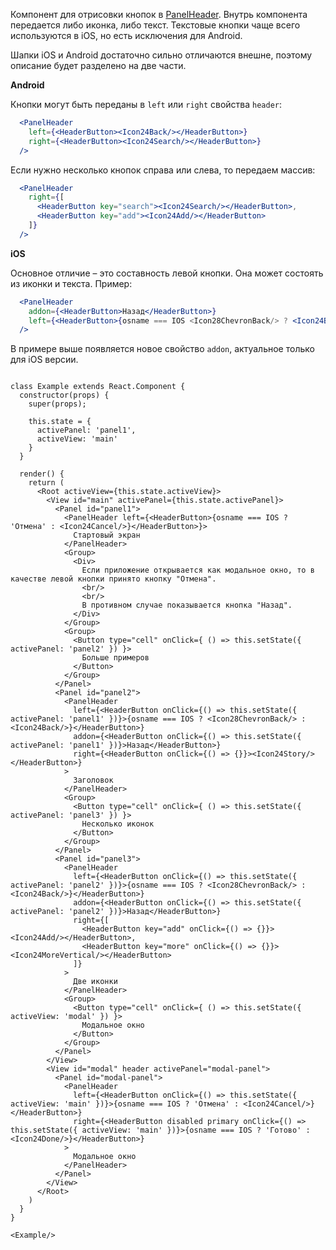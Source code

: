 Компонент для отрисовки кнопок в [PanelHeader](#panelheader). Внутрь компонента передается либо иконка, либо текст. Текстовые кнопки
чаще всего используются в iOS, но есть исключения для Android.

Шапки iOS и Android достаточно сильно отличаются внешне, поэтому описание будет разделено на две части.

**Android**

Кнопки могут быть переданы в `left` или `right` свойства `header`:

```jsx static
  <PanelHeader
    left={<HeaderButton><Icon24Back/></HeaderButton>}
    right={<HeaderButton><Icon24Search/></HeaderButton>}
  />
```

Если нужно несколько кнопок справа или слева, то передаем массив:

```jsx static
  <PanelHeader
    right={[
      <HeaderButton key="search"><Icon24Search/></HeaderButton>,
      <HeaderButton key="add"><Icon24Add/></HeaderButton>
    ]}
  />
```

**iOS**

Основное отличие – это составность левой кнопки. Она может состоять из иконки и текста. Пример:

```jsx static
  <PanelHeader
    addon={<HeaderButton>Назад</HeaderButton>}
    left={<HeaderButton>{osname === IOS <Icon28ChevronBack/> ? <Icon24Back/>}</HeaderButton>}
  />
```

В примере выше появляется новое свойство `addon`, актуальное только для iOS версии.

```

class Example extends React.Component {
  constructor(props) {
    super(props);

    this.state = {
      activePanel: 'panel1',
      activeView: 'main'
    }
  }

  render() {
    return (
      <Root activeView={this.state.activeView}>
        <View id="main" activePanel={this.state.activePanel}>
          <Panel id="panel1">
            <PanelHeader left={<HeaderButton>{osname === IOS ? 'Отмена' : <Icon24Cancel/>}</HeaderButton>}>
              Стартовый экран
            </PanelHeader>
            <Group>
              <Div>
                Если приложение открывается как модальное окно, то в качестве левой кнопки принято кнопку "Отмена".
                <br/>
                <br/>
                В противном случае показывается кнопка "Назад".
              </Div>
            </Group>
            <Group>
              <Button type="cell" onClick={ () => this.setState({ activePanel: 'panel2' }) }>
                Больше примеров
              </Button>
            </Group>
          </Panel>
          <Panel id="panel2">
            <PanelHeader
              left={<HeaderButton onClick={() => this.setState({ activePanel: 'panel1' })}>{osname === IOS ? <Icon28ChevronBack/> : <Icon24Back/>}</HeaderButton>}
              addon={<HeaderButton onClick={() => this.setState({ activePanel: 'panel1' })}>Назад</HeaderButton>}
              right={<HeaderButton onClick={() => {}}><Icon24Story/></HeaderButton>}
            >
              Заголовок
            </PanelHeader>
            <Group>
              <Button type="cell" onClick={ () => this.setState({ activePanel: 'panel3' }) }>
                Несколько иконок
              </Button>
            </Group>
          </Panel>
          <Panel id="panel3">
            <PanelHeader
              left={<HeaderButton onClick={() => this.setState({ activePanel: 'panel2' })}>{osname === IOS ? <Icon28ChevronBack/> : <Icon24Back/>}</HeaderButton>}
              addon={<HeaderButton onClick={() => this.setState({ activePanel: 'panel2' })}>Назад</HeaderButton>}
              right={[
                <HeaderButton key="add" onClick={() => {}}><Icon24Add/></HeaderButton>,
                <HeaderButton key="more" onClick={() => {}}><Icon24MoreVertical/></HeaderButton>
              ]}
            >
              Две иконки
            </PanelHeader>
            <Group>
              <Button type="cell" onClick={ () => this.setState({ activeView: 'modal' }) }>
                Модальное окно
              </Button>
            </Group>
          </Panel>
        </View>
        <View id="modal" header activePanel="modal-panel">
          <Panel id="modal-panel">
            <PanelHeader
              left={<HeaderButton onClick={() => this.setState({ activeView: 'main' })}>{osname === IOS ? 'Отмена' : <Icon24Cancel/>}</HeaderButton>}
              right={<HeaderButton disabled primary onClick={() => this.setState({ activeView: 'main' })}>{osname === IOS ? 'Готово' : <Icon24Done/>}</HeaderButton>}
            >
              Модальное окно
            </PanelHeader>
          </Panel>
        </View>
      </Root>
    )
  }
}

<Example/>
```
